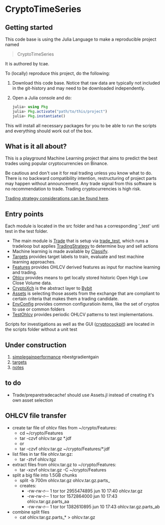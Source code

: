 # CryptoTimeSeries

## Getting started

<!-- This code base is using the Julia Language ) -->
This code base is using the Julia Language to make a reproducible project named
> CryptoTimeSeries

It is authored by tcae.

To (locally) reproduce this project, do the following:

1. Download this code base. Notice that raw data are typically not included in the
   git-history and may need to be downloaded independently.
2. Open a Julia console and do:

   ```julia
   julia> using Pkg
   julia> Pkg.activate("path/to/this/project")
   julia> Pkg.instantiate()
   ```

This will install all necessary packages for you to be able to run the scripts and
everything should work out of the box.

## What is it all about?

This is a playground Machine Learning project that aims to predict the best trades using popular cryptocurrencies on Binance.

Be cautious and don't use it for real trading unless you know what to do. There is no backward compatibility intention, restructuring of project parts may happen without announcement. Any trade signal from this software is no recommendation to trade. Trading cryptocurrencies is high risk.

[Trading strategy considerations can be found here](strategies.md).

## Entry points

Each module is located in the src folder and has a corresponding '_test' unti test in the test folder.

- The main module is [Trade](Trade/src/Trade.jl) that is setup via [trade_test](Trade/test/trade_test.jl), which runs a tradeloop but applies [TradingStrategy](TradingStrategy/src/TradingStrategy.jl) to determine buy and sell actions
- Machine learning is made available by [Classify](Classify/src/Classify.jl).
- [Targets](Targets/src/Targets.jl) provides target labels to train, evaluate and test machine learning approaches.
- [Features](Features/src/Features.jl) provides OHLCV derived features as input for machine learning and trading.
- [Ohlcv](Ohlcv/src/Ohlcv.jl) provides means to get locally stored historic Open High Low Close Volume data.
- [CryptoXch](CryptoXch/src/CryptoXch.jl) is the abstract layer to [Bybit](Bybit/src/Bybit.jl)
- [Assets](Assets/src/Assets.jl) is selecting those assets from the exchange that are compliant to certain criteria that makes them a trading candidate.
- [EnvConfig](EnvConfig/src/EnvConfig.jl) provides common configuratioin items, like the set of cryptos to use or common folders
- [TestOhlcv](TestOhlcv/src/TestOhlcv.jl) provides periodic OHLCV patterns to test implementations.

Scripts for investigations as well as the GUI ([cryptocockpit](scripts/cryptocockpit.jl)) are located in the scripts folder without a unit test

## Under construction

1. [simplegainperformance](scripts/simplegainperformance.jl) nbestgradientgain
2. [targets](src/targets.jl)
3. [notes](notes.md)

## to do

- Trade/preparetradecache! should use Assets.jl instead of creating it's own asset selection

## OHLCV file transfer

- create tar file of ohlcv files from ~/crypto/Features:
  - cd ~/crypto/Features
  - tar -czvf ohlcv.tar.gz *.jdf
  - or
  - tar -czvf ohlcv.tar.gz ~/crypto/Features/*.jdf
- list files in tar file ohlcv.tar.gz:
  - tar -ztvf ohlcv.tgz
- extract files from ohlcv.tar.gz to ~/crypto/Features:
  - tar -xzvf ohlcv.tar.gz -C ~/crypto/Features
- split a big file into 1.5GB chunks
  - split -b 700m ohlcv.tar.gz ohlcv.tar.gz.parts_
  - creates:
    - -rw-rw-r--   1 tor tor 2955474895 jun 10 17:40  ohlcv.tar.gz
    - -rw-rw-r--   1 tor tor 1572864000 jun 10 17:43  ohlcv.tar.gz.parts_aa
    - -rw-rw-r--   1 tor tor 1382610895 jun 10 17:43  ohlcv.tar.gz.parts_ab
- combine split files
  - cat ohlcv.tar.gz.parts_* > ohlcv.tar.gz
